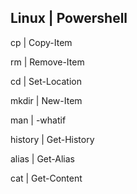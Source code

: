 Linux      |      Powershell
--------------------------------
cp         |    Copy-Item  

rm         |    Remove-Item  

cd         |    Set-Location  

mkdir      |    New-Item  

man        |    -whatif  

history    |    Get-History  

alias      |    Get-Alias  

cat        |    Get-Content
